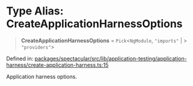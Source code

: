 # Type Alias: CreateApplicationHarnessOptions

> **CreateApplicationHarnessOptions** = `Pick`\<`NgModule`, `"imports"` \| > `"providers"`\>

Defined in: [packages/spectacular/src/lib/application-testing/application-harness/create-application-harness.ts:15](https://github.com/ngworker/ngworker/blob/4a580b5176b1892ec2d5ec97271081f045c32c3a/packages/spectacular/src/lib/application-testing/application-harness/create-application-harness.ts#L15)

Application harness options.
